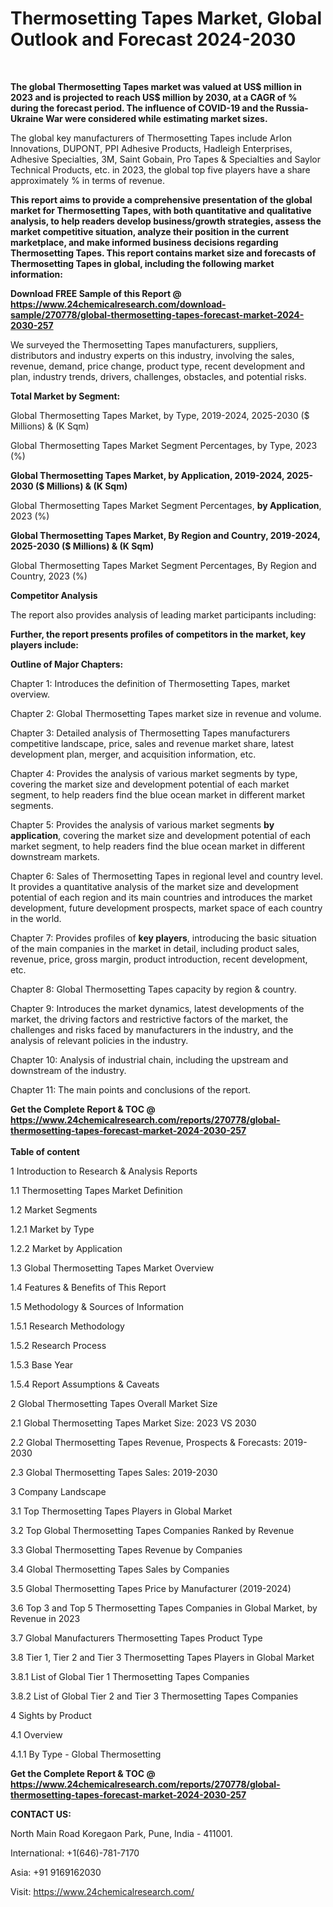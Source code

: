 <h1>Thermosetting Tapes Market, Global Outlook and Forecast 2024-2030</h1><br/><p><strong>The global Thermosetting Tapes market was valued at US$ million in 2023 and is projected to reach US$ million by 2030, at a <strong>CAGR</strong> of % during the forecast period. The influence of COVID-19 and the Russia-Ukraine War were considered while estimating market sizes.</strong></p><p>The global key manufacturers of Thermosetting Tapes include Arlon Innovations, DUPONT, PPI Adhesive Products, Hadleigh Enterprises, Adhesive Specialties, 3M, Saint Gobain, Pro Tapes & Specialties and Saylor Technical Products, etc. in 2023, the global top five players have a share approximately % in terms of revenue.</p><p><strong>This report aims to provide a comprehensive presentation of the global market for Thermosetting Tapes, with both quantitative and qualitative analysis, to help readers develop business/growth strategies, assess the market competitive situation, analyze their position in the current marketplace, and make informed business decisions regarding Thermosetting Tapes. This report contains market size and forecasts of Thermosetting Tapes in global, including the following market information:</strong></p><div><b>Download FREE Sample of this Report @ <a href="https://www.24chemicalresearch.com/download-sample/270778/global-thermosetting-tapes-forecast-market-2024-2030-257">https://www.24chemicalresearch.com/download-sample/270778/global-thermosetting-tapes-forecast-market-2024-2030-257</a></b></div><p>We surveyed the Thermosetting Tapes manufacturers, suppliers, distributors and industry experts on this industry, involving the sales, revenue, demand, price change, product type, recent development and plan, industry trends, drivers, challenges, obstacles, and potential risks.</p><p><strong>Total Market by Segment:</strong></p><p>Global Thermosetting Tapes Market, by Type, 2019-2024, 2025-2030 ($ Millions) & (K Sqm)</p><p>Global Thermosetting Tapes Market Segment Percentages, by Type, 2023 (%)</p><p><strong>Global Thermosetting Tapes Market, <strong>by Application</strong>, 2019-2024, 2025-2030 ($ Millions) & (K Sqm)</strong></p><p>Global Thermosetting Tapes Market Segment Percentages, <strong>by Application</strong>, 2023 (%)</p><p><strong>Global Thermosetting Tapes Market, By Region and Country, 2019-2024, 2025-2030 ($ Millions) & (K Sqm)</strong></p><p>Global Thermosetting Tapes Market Segment Percentages, By Region and Country, 2023 (%)</p><p><strong>Competitor Analysis</strong></p><p>The report also provides analysis of leading market participants including:</p><p><strong>Further, the report presents profiles of competitors in the market, <strong>key players</strong> include:</strong></p><p><strong>Outline of Major Chapters:</strong></p><p>Chapter 1: Introduces the definition of Thermosetting Tapes, market overview.</p><p>Chapter 2: Global Thermosetting Tapes market size in revenue and volume.</p><p>Chapter 3: Detailed analysis of Thermosetting Tapes manufacturers competitive landscape, price, sales and revenue market share, latest development plan, merger, and acquisition information, etc.</p><p>Chapter 4: Provides the analysis of various market segments by type, covering the market size and development potential of each market segment, to help readers find the blue ocean market in different market segments.</p><p>Chapter 5: Provides the analysis of various market segments <strong>by application</strong>, covering the market size and development potential of each market segment, to help readers find the blue ocean market in different downstream markets.</p><p>Chapter 6: Sales of Thermosetting Tapes in regional level and country level. It provides a quantitative analysis of the market size and development potential of each region and its main countries and introduces the market development, future development prospects, market space of each country in the world.</p><p>Chapter 7: Provides profiles of <strong>key players</strong>, introducing the basic situation of the main companies in the market in detail, including product sales, revenue, price, gross margin, product introduction, recent development, etc.</p><p>Chapter 8: Global Thermosetting Tapes capacity by region & country.</p><p>Chapter 9: Introduces the market dynamics, latest developments of the market, the driving factors and restrictive factors of the market, the challenges and risks faced by manufacturers in the industry, and the analysis of relevant policies in the industry.</p><p>Chapter 10: Analysis of industrial chain, including the upstream and downstream of the industry.</p><p>Chapter 11: The main points and conclusions of the report.</p><div><b>Get the Complete Report & TOC @ <a href="https://www.24chemicalresearch.com/reports/270778/global-thermosetting-tapes-forecast-market-2024-2030-257">https://www.24chemicalresearch.com/reports/270778/global-thermosetting-tapes-forecast-market-2024-2030-257</a></b></div><br><b>Table of content</b><p>1 Introduction to Research & Analysis Reports<br />
 
  1.1 Thermosetting Tapes Market Definition<br />
 
  1.2 Market Segments<br />
 
  1.2.1 Market by Type<br />
 
  1.2.2 Market by Application<br />
 
  1.3 Global Thermosetting Tapes Market Overview<br />
 
  1.4 Features & Benefits of This Report<br />
 
  1.5 Methodology & Sources of Information<br />
 
  1.5.1 Research Methodology<br />
 
  1.5.2 Research Process<br />
 
  1.5.3 Base Year<br />
 
  1.5.4 Report Assumptions & Caveats<br />
 
 2 Global Thermosetting Tapes Overall Market Size<br />
 
  2.1 Global Thermosetting Tapes Market Size: 2023 VS 2030<br />
 
  2.2 Global Thermosetting Tapes Revenue, Prospects & Forecasts: 2019-2030<br />
 
  2.3 Global Thermosetting Tapes Sales: 2019-2030<br />
 
 3 Company Landscape<br />
 
  3.1 Top Thermosetting Tapes Players in Global Market<br />
 
  3.2 Top Global Thermosetting Tapes Companies Ranked by Revenue<br />
 
  3.3 Global Thermosetting Tapes Revenue by Companies<br />
 
  3.4 Global Thermosetting Tapes Sales by Companies<br />
 
  3.5 Global Thermosetting Tapes Price by Manufacturer (2019-2024)<br />
 
  3.6 Top 3 and Top 5 Thermosetting Tapes Companies in Global Market, by Revenue in 2023<br />
 
  3.7 Global Manufacturers Thermosetting Tapes Product Type<br />
 
  3.8 Tier 1, Tier 2 and Tier 3 Thermosetting Tapes Players in Global Market<br />
 
  3.8.1 List of Global Tier 1 Thermosetting Tapes Companies<br />
 
  3.8.2 List of Global Tier 2 and Tier 3 Thermosetting Tapes Companies<br />
 
 4 Sights by Product<br />
 
  4.1 Overview<br />
 
  4.1.1 By Type - Global Thermosetting<br><div><b>Get the Complete Report & TOC @ <a href="https://www.24chemicalresearch.com/reports/270778/global-thermosetting-tapes-forecast-market-2024-2030-257">https://www.24chemicalresearch.com/reports/270778/global-thermosetting-tapes-forecast-market-2024-2030-257</a></b></div></p>
 
 <b>CONTACT US:</b><br>
 
 North Main Road Koregaon Park, Pune, India - 411001.<br/>
 
 International: +1(646)-781-7170<br/>
 
 Asia: +91 9169162030<br/>
 
 Visit: <a href="https://www.24chemicalresearch.com/">https://www.24chemicalresearch.com/</a>
 
 <br>